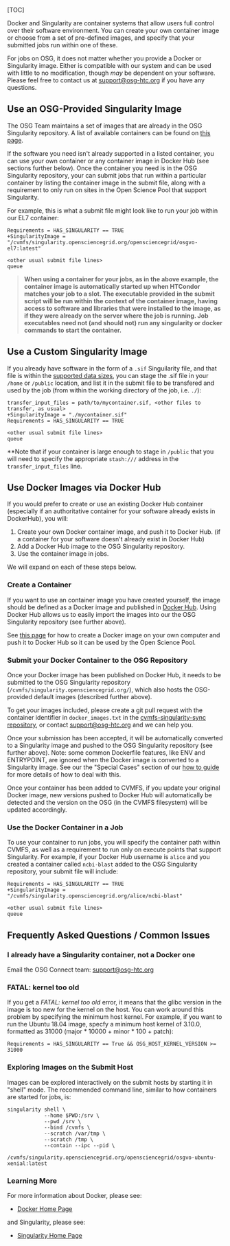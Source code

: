 [title]: - "Use Containers on the OSG"

[TOC]

Docker and Singularity are container systems that allow users full control 
over their software environment. You can create your own container image or choose from a set of pre-defined images, 
and specify that your submitted jobs run within one of these. 

For jobs on OSG, it does not matter whether you provide a Docker or Singularity 
image. Either is compatible with our system and can be used with little to 
no modification, though *may* be dependent on your software. Please
feel free to contact us at [support@osg-htc.org](mailto:support@osg-htc.org) if you have any questions. 

## Use an OSG-Provided Singularity Image

The OSG Team maintains a set of images that are already in the OSG Singularity repository. A list of available containers can be
found on [this page][container-list]. 

If the software you need isn't already supported in a listed container, you can use your 
own container or any container image in Docker Hub (see sections further below). Once the container you 
need is in the OSG Singularity repository, your can submit jobs that run within a particular container 
by listing the container image in the submit file, along with a requirement to only run on sites in the 
Open Science Pool that support Singularity.

For example, this is what a submit file might look like to run your job within our EL7 container:

    Requirements = HAS_SINGULARITY == TRUE
    +SingularityImage = "/cvmfs/singularity.opensciencegrid.org/opensciencegrid/osgvo-el7:latest"

    <other usual submit file lines>
    queue

> **When using a container for your jobs, as in the above example, the container image is automatically started up when HTCondor matches your job to a slot.  The executable provided in the submit script will be run within the context of the container image, having access to software and libraries that were installed to the image, as if they were already on the server where the job is running. Job executables need not (and should not) run any singularity or docker commands to start the container.**

## Use a Custom Singularity Image

If you already have software in the form of a `.sif` Singuilarity file, and that file
is within the [supported data sizes](https://support.opensciencegrid.org/support/solutions/articles/12000002985-overview-data-staging-and-transfer-to-jobs), you can stage the .sif file in your `/home` or `/public` 
location, and list it in the submit file to be transfered and used by 
the job (from within the working directory of the job, i.e. `./`):

    transfer_input_files = path/to/mycontainer.sif, <other files to transfer, as usual>
    +SingularityImage = "./mycontainer.sif"
    Requirements = HAS_SINGULARITY == TRUE

    <other usual submit file lines>
    queue
    
**Note that if your container is large enough to stage in `/public` that you will 
need to specify the appropriate `stash:///` address in the `transfer_input_files` line.

## Use Docker Images via Docker Hub

If you would prefer to create or use an existing Docker Hub container 
(especially if an authoritative container for your software already exists in DockerHub), you will: 

1. Create your own Docker container image, and push it to Docker Hub. (if a container for your software doesn't already exist in Docker Hub)
2. Add a Docker Hub image to the OSG Singularity repository.
3. Use the container image in jobs. 

We will expand on each of these steps below. 

### Create a Container

If you want to use an container image you have created yourself, the image
should be defined as a Docker image and published in [Docker
Hub](https://hub.docker.com/). Using Docker Hub allows us to easily import the images into
our the OSG Singularity repository (see further above). 

See [this page][container-howto] for how to create a Docker image on your own computer and 
push it to Docker Hub so it can be used by the Open Science Pool. 

### Submit your Docker Container to the OSG Repository

Once your Docker image has been published on Docker Hub, it needs to be 
submitted to the OSG Singularity repository (`/cvmfs/singularity.opensciencegrid.org/`), 
which also hosts the OSG-provided default images (described further above). 

To get your images included, please create a git pull request with the container 
identifier in `docker_images.txt` in the
[cvmfs-singularity-sync repository](https://github.com/opensciencegrid/cvmfs-singularity-sync), 
or contact
[support@osg-htc.org](mailto:support@osg-htc.org)
and we can help you.

Once your submission has been accepted, it will be automatically converted to a Singularity 
image and pushed to the OSG Singularity repository (see further above).  Note: some 
common Dockerfile features, like ENV and ENTRYPOINT, are ignored when the Docker 
image is converted to a Singularity image. See our the "Special Cases" section of our 
[how to guide][container-howto] for more details 
of how to deal with this. 

Once your container has been added to CVMFS, 
if you update your original Docker image, new versions pushed to Docker Hub will
automatically be detected and the version on the OSG (in the CVMFS filesystem)
will be updated accordingly.

### Use the Docker Container in a Job

To use your container to run jobs, you will specify the container path within CVMFS, as well as a requirement to run 
only on execute points that support Singularity. For example, if your Docker Hub username is `alice` and you created a container called 
`ncbi-blast` added to the OSG Singularity repository, your submit file will include: 
	
    Requirements = HAS_SINGULARITY == TRUE
    +SingularityImage = "/cvmfs/singularity.opensciencegrid.org/alice/ncbi-blast"

    <other usual submit file lines>
    queue



## Frequently Asked Questions / Common Issues

### I already have a Singularity container, not a Docker one

Email the OSG Connect team: support@osg-htc.org

### FATAL: kernel too old

If you get a *FATAL: kernel too old* error, it means that the glibc version in the
image is too new for the kernel on the host. You can work around this problem by
specifying the minimum host kernel. For example, if you want to run the Ubuntu 18.04
image, specfy a minimum host kernel of 3.10.0, formatted as 31000
(major * 10000 + minor * 100 + patch):

    Requirements = HAS_SINGULARITY == True && OSG_HOST_KERNEL_VERSION >= 31000

### Exploring Images on the Submit Host

Images can be explored interactively on the submit hosts by starting it
in "shell" mode. The recommended command line, similar to how containers
are started for jobs, is:

    singularity shell \
                --home $PWD:/srv \
                --pwd /srv \
                --bind /cvmfs \
                --scratch /var/tmp \
                --scratch /tmp \
                --contain --ipc --pid \
                /cvmfs/singularity.opensciencegrid.org/opensciencegrid/osgvo-ubuntu-xenial:latest

### Learning More

For more information about Docker, please see:

* [Docker Home Page](https://www.docker.com/)

and  Singularity, please see:

 * [Singularity Home Page](http://singularity.lbl.gov/)
 

[container-howto]: 12000058245
[container-list]: 12000073449
